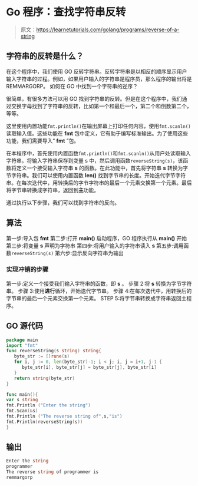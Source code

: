 # Go 程序：查找字符串反转

> 原文：<https://learnetutorials.com/golang/programs/reverse-of-a-string>

## 字符串的反转是什么？

在这个程序中，我们使用 GO 反转字符串。反转字符串是以相反的顺序显示用户输入字符串的过程。例如，如果用户输入的字符串是程序员，那么程序的输出将是 REMMARGORP。
如何在 GO 中找到一个字符串的逆序？

很简单，有很多方法可以用 GO 找到字符串的反转。但是在这个程序中，我们通过交换字母找到了字符串的反转，比如第一个和最后一个，第二个和倒数第二个，等等。

这里使用内置功能`fmt.println()`在输出屏幕上打印任何内容，使用`fmt.scanln()`读取输入值。这些功能在 **fmt** 包中定义，它有助于编写标准输出。为了使用这些功能，我们需要导入“ **fmt** ”包。

在本程序中，首先使用内置函数`fmt.println()`和`fmt.scanln()`从用户处读取输入字符串。将输入字符串保存到变量 s 中，然后调用函数`reverseString(s)`，该函数将定义一个接受输入字符串 **s** 的函数。在此功能中，首先将字符串 **s** 转换为字节字符串。我们可以使用内置函数 **len()** 找到字节串的长度。开始迭代字节字符串。在每次迭代中，用转换后的字节字符串的最后一个元素交换第一个元素。最后将字节串转换成字符串，返回到**主**功能。

通过执行以下步骤，我们可以找到字符串的反向。

## 算法

第一步:导入包 **fmt**
第二步:打开 **main()** 启动程序，GO 程序执行从 **main()**
开始第三步:将变量 **s** 声明为字符串
第四步:将用户输入的字符串读入 **s**
第五步:调用函数`reverseString(s)`
第六步:显示反向字符串为输出

### 实现冲销的步骤

第一步:定义一个接受我们输入字符串的函数，即 **s** 。
步骤 2:将 **s** 转换为字节字符串。
步骤 3:使用**进行**循环，开始迭代字节串。
步骤 4:在每次迭代中，用转换后的字节串的最后一个元素交换第一个元素。
STEP 5:将字节串转换成字符串返回主程序。

## GO 源代码

```go
package main
import "fmt"
func reverseString(s string) string{
   byte_str := []rune(s)
   for i, j := 0, len(byte_str)-1; i < j; i, j = i+1, j-1 {
      byte_str[i], byte_str[j] = byte_str[j], byte_str[i]
   }
   return string(byte_str)
}

func main(){
var s string
fmt.Println ("Enter the string")
fmt.Scan(&s)
fmt.Println ("The reverse string of",s,"is")
fmt.Println(reverseString(s))
}

```

## 输出

```go
Enter the string
programmer
The reverse string of programmer is
remmargorp
```
